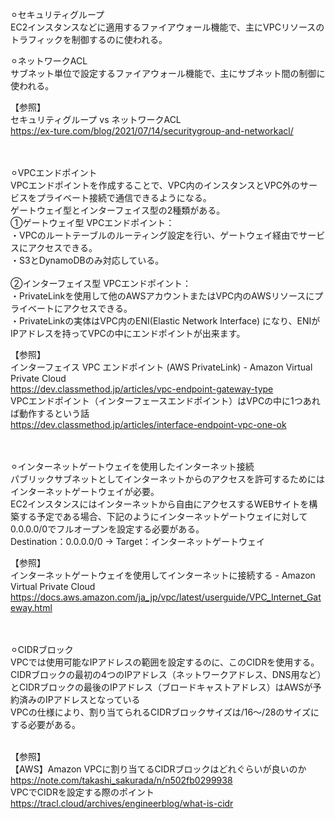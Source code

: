 ⚪︎セキュリティグループ</br>
EC2インスタンスなどに適用するファイアウォール機能で、主にVPCリソースのトラフィックを制御するのに使われる。</br>

⚪︎ネットワークACL</br>
サブネット単位で設定するファイアウォール機能で、主にサブネット間の制御に使われる。</br>

【参照】</br>
セキュリティグループ vs ネットワークACL</br>
https://ex-ture.com/blog/2021/07/14/securitygroup-and-networkacl/</br>
</br></br>

⚪︎VPCエンドポイント</br>
VPCエンドポイントを作成することで、VPC内のインスタンスとVPC外のサービスをプライベート接続で通信できるようになる。</br>
ゲートウェイ型とインターフェイス型の2種類がある。</br>
①ゲートウェイ型 VPCエンドポイント：</br>
・VPCのルートテーブルのルーティング設定を行い、ゲートウェイ経由でサービスにアクセスできる。</br>
・S3とDynamoDBのみ対応している。</br>
</br>
②インターフェイス型 VPCエンドポイント：</br>
・PrivateLinkを使用して他のAWSアカウントまたはVPC内のAWSリソースにプライベートにアクセスできる。</br>
・PrivateLinkの実体はVPC内のENI(Elastic Network Interface) になり、ENIがIPアドレスを持ってVPCの中にエンドポイントが出来ます。</br>

【参照】</br>
インターフェイス VPC エンドポイント (AWS PrivateLink) - Amazon Virtual Private Cloud</br>
https://dev.classmethod.jp/articles/vpc-endpoint-gateway-type</br>
VPCエンドポイント（インターフェースエンドポイント）はVPCの中に1つあれば動作するという話</br>
https://dev.classmethod.jp/articles/interface-endpoint-vpc-one-ok</br>
</br></br>

⚪︎インターネットゲートウェイを使用したインターネット接続</br>
パブリックサブネットとしてインターネットからのアクセスを許可するためにはインターネットゲートウェイが必要。</br>
EC2インスタンスにはインターネットから自由にアクセスするWEBサイトを構築する予定である場合、下記のようにインターネットゲートウェイに対して0.0.0.0/0でフルオープンを設定する必要がある。</br>
Destination：0.0.0.0/0 -> Target：インターネットゲートウェイ</br>

【参照】</br>
インターネットゲートウェイを使用してインターネットに接続する - Amazon Virtual Private Cloud</br>
https://docs.aws.amazon.com/ja_jp/vpc/latest/userguide/VPC_Internet_Gateway.html</br>
</br></br>

⚪︎CIDRブロック</br>
VPCでは使用可能なIPアドレスの範囲を設定するのに、このCIDRを使用する。</br>
CIDRブロックの最初の4つのIPアドレス（ネットワークアドレス、DNS用など）とCIDRブロックの最後のIPアドレス（ブロードキャストアドレス）はAWSが予約済みのIPアドレスとなっている</br>
VPCの仕様により、割り当てられるCIDRブロックサイズは/16～/28のサイズにする必要がある。</br>
</br>

【参照】</br>
【AWS】Amazon VPCに割り当てるCIDRブロックはどれぐらいが良いのか</br>
https://note.com/takashi_sakurada/n/n502fb0299938</br>
VPCでCIDRを設定する際のポイント</br>
https://tracl.cloud/archives/engineerblog/what-is-cidr</br>
</br></br>
